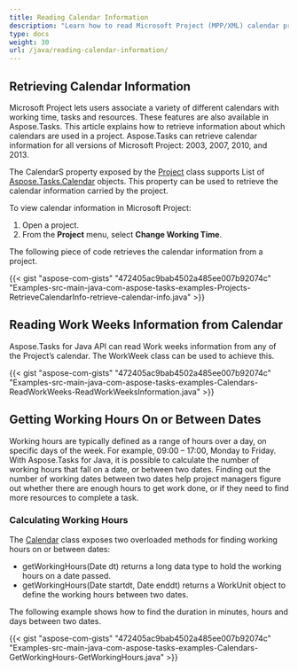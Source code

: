 ```yaml
---
title: Reading Calendar Information
description: "Learn how to read Microsoft Project (MPP/XML) calendar properties using Aspose.Tasks Java for Ruby."
type: docs
weight: 30
url: /java/reading-calendar-information/
---
```


## **Retrieving Calendar Information**
Microsoft Project lets users associate a variety of different calendars with working time, tasks and resources. These features are also available in Aspose.Tasks. This article explains how to retrieve information about which calendars are used in a project. Aspose.Tasks can retrieve calendar information for all versions of Microsoft Project: 2003, 2007, 2010, and 2013.

The CalendarS property exposed by the [Project](https://apireference.aspose.com/tasks/java/com.aspose.tasks/Project) class supports List of [Aspose.Tasks.Calendar](https://apireference.aspose.com/tasks/java/com.aspose.tasks/Calendar) objects. This property can be used to retrieve the calendar information carried by the project.

To view calendar information in Microsoft Project:

1. Open a project.
2. From the **Project** menu, select **Change Working Time**.

The following piece of code retrieves the calendar information from a project.

{{< gist "aspose-com-gists" "472405ac9bab4502a485ee007b92074c" "Examples-src-main-java-com-aspose-tasks-examples-Projects-RetrieveCalendarInfo-retrieve-calendar-info.java" >}}

## **Reading Work Weeks Information from Calendar**
Aspose.Tasks for Java API can read Work weeks information from any of the Project’s calendar. The WorkWeek class can be used to achieve this.

{{< gist "aspose-com-gists" "472405ac9bab4502a485ee007b92074c" "Examples-src-main-java-com-aspose-tasks-examples-Calendars-ReadWorkWeeks-ReadWorkWeeksInformation.java" >}}

## **Getting Working Hours On or Between Dates**
Working hours are typically defined as a range of hours over a day, on specific days of the week. For example, 09:00 – 17:00, Monday to Friday. With Aspose.Tasks for Java, it is possible to calculate the number of working hours that fall on a date, or between two dates. Finding out the number of working dates between two dates help project managers figure out whether there are enough hours to get work done, or if they need to find more resources to complete a task.

### **Calculating Working Hours**
The [Calendar](https://apireference.aspose.com/tasks/java/com.aspose.tasks/Calendar) class exposes two overloaded methods for finding working hours on or between dates:

- getWorkingHours(Date dt) returns a long data type to hold the working hours on a date passed.
- getWorkingHours(Date startdt, Date enddt) returns a WorkUnit object to define the working hours between two dates.

The following example shows how to find the duration in minutes, hours and days between two dates.

{{< gist "aspose-com-gists" "472405ac9bab4502a485ee007b92074c" "Examples-src-main-java-com-aspose-tasks-examples-Calendars-GetWorkingHours-GetWorkingHours.java" >}}
